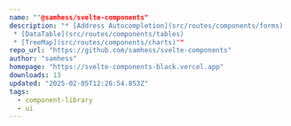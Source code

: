 ```yaml
---
name: ""@samhess/svelte-components"
description: "* [Address Autocompletion](src/routes/components/forms) * [DataTable](src/routes/components/tables) * [TreeMap](src/routes/components/charts)""
repo_url: "https://github.com/samhess/svelte-components"
author: "samhess"
homepage: "https://svelte-components-black.vercel.app"
downloads: 13
updated: "2025-02-05T12:26:54.853Z"
tags: 
  - component-library
  - ui
---
```


